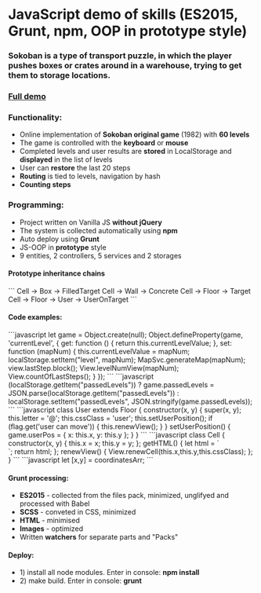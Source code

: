 <h1>JavaScript demo of skills (ES2015, Grunt, npm, OOP in prototype style)</h1>
<h3>Sokoban is a type of transport puzzle, in which the player pushes boxes or crates around in a warehouse, trying to get them to storage locations.</h3>
<h3><a href="http://melomance.net/sokoban/">Full demo</a></h3>
<h3>Functionality:</h3>
<ul>
  <li>Online implementation of <strong>Sokoban original game</strong> (1982) with <strong>60 levels</strong></li>
  <li>The game is controlled with the <strong>keyboard</strong> or <strong>mouse</strong></li>
  <li>Completed levels and user results are <strong>stored</strong> in LocalStorage and <strong>displayed</strong> in the list of levels</li>
  <li>User can <strong>restore</strong> the last 20 steps</li>
  <li><strong>Routing</strong> is tied to levels, navigation by hash</li>
  <li><strong>Сounting steps</strong></li>
</ul>

<h3>Programming:</h3>
<ul>
  <li>Project written on Vanilla JS <strong>without jQuery</strong></li>
  <li>The system is collected automatically using <strong>npm</strong></li>
  <li>Auto deploy using <strong>Grunt</strong></li>
  <li>JS-OOP in <strong>prototype</strong> style</li>
  <li>9 entities, 2 controllers, 5 services and 2 storages</li>
</ul>

<h4>Prototype inheritance chains</h4>
```
Cell -> Box   -> FilledTarget
Cell -> Wall  -> Concrete
Cell -> Floor -> Target
Cell -> Floor -> User    -> UserOnTarget
```

<h4>Code examples:</h4>
```javascript
let game = Object.create(null);
Object.defineProperty(game, 'currentLevel', {
  get: function () {
    return this.currentLevelValue;
  },
  set: function (mapNum) {
    this.currentLevelValue = mapNum;
    localStorage.setItem("level", mapNum);
    MapSvc.generateMap(mapNum);
    view.lastStep.block();
    View.levelNumView(mapNum);
    View.countOfLastSteps();
  }
});
```
```javascript
(localStorage.getItem("passedLevels"))
  ? game.passedLevels = JSON.parse(localStorage.getItem("passedLevels"))
  : localStorage.setItem("passedLevels", JSON.stringify(game.passedLevels));
```
```javascript
class User extends Floor {
  constructor(x, y) {
    super(x, y);
    this.letter = '@';
    this.cssClass = 'user';
    this.setUserPosition();
    if (flag.get('user can move')) {
      this.renewView();
    }
  }
  setUserPosition() {
    game.userPos = {
      x: this.x,
      y: this.y
    };
  }
}
```
```javascript
class Cell {
  constructor(x, y) {
    this.x = x;
    this.y = y;
  };
  getHTML() {
    let html = `<div class="_cell ${this.cssClass}" id="c${this.x}x${this.y}"></div>`;
    return html;
  };
  renewView() {
    View.renewCell(this.x,this.y,this.cssClass);
  };
}
```
```javascript
let [x,y] = coordinatesArr;
```

<h4>Grunt processing:</h4>
<ul>
  <li><strong>ES2015</strong> - collected from the files pack, minimized, unglifyed and processed with Babel</li>
  <li><strong>SCSS</strong> - conveted in CSS, minimized</li>
  <li><strong>HTML</strong> - minimised</li>
  <li><strong>Images</strong> - optimized</li>
  <li>Written <strong>watchers</strong> for separate parts and "Packs"</li>
</ul>

<h4>Deploy:</h4>
<ul>
<li>1) install all node modules. Enter in console: <strong>npm install</strong></li>
<li>2) make build. Enter in console: <strong>grunt</strong>
</ul>
